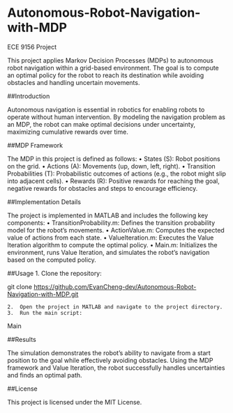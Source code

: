 # Autonomous-Robot-Navigation-with-MDP
ECE 9156 Project

This project applies Markov Decision Processes (MDPs) to autonomous robot navigation within a grid-based environment. The goal is to compute an optimal policy for the robot to reach its destination while avoiding obstacles and handling uncertain movements.

##Introduction

Autonomous navigation is essential in robotics for enabling robots to operate without human intervention. By modeling the navigation problem as an MDP, the robot can make optimal decisions under uncertainty, maximizing cumulative rewards over time.

##MDP Framework

The MDP in this project is defined as follows:
	•	States (S): Robot positions on the grid.
	•	Actions (A): Movements (up, down, left, right).
	•	Transition Probabilities (T): Probabilistic outcomes of actions (e.g., the robot might slip into adjacent cells).
	•	Rewards (R): Positive rewards for reaching the goal, negative rewards for obstacles and steps to encourage efficiency.

##Implementation Details

The project is implemented in MATLAB and includes the following key components:
	•	TransitionProbability.m: Defines the transition probability model for the robot’s movements.
	•	ActionValue.m: Computes the expected value of actions from each state.
	•	ValueIteration.m: Executes the Value Iteration algorithm to compute the optimal policy.
	•	Main.m: Initializes the environment, runs Value Iteration, and simulates the robot’s navigation based on the computed policy.

##Usage
	1.	Clone the repository:

git clone https://github.com/EvanCheng-dev/Autonomous-Robot-Navigation-with-MDP.git


	2.	Open the project in MATLAB and navigate to the project directory.
	3.	Run the main script:

Main



##Results

The simulation demonstrates the robot’s ability to navigate from a start position to the goal while effectively avoiding obstacles. Using the MDP framework and Value Iteration, the robot successfully handles uncertainties and finds an optimal path.

##License

This project is licensed under the MIT License.